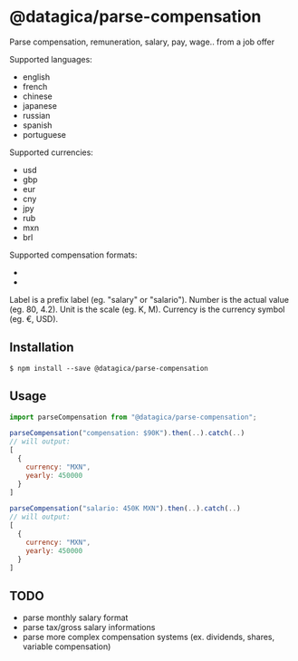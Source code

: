 # @datagica/parse-compensation

Parse compensation, remuneration, salary, pay, wage.. from a job offer

Supported languages:

* english
* french
* chinese
* japanese
* russian
* spanish
* portuguese

Supported currencies:

* usd
* gbp
* eur
* cny
* jpy
* rub
* mxn
* brl

Supported compensation formats:

* <label> <number> <unit> <currency>
* <label> <currency> <number> <unit>


Label is a prefix label (eg. "salary" or "salario").
Number is the actual value (eg. 80, 4.2). Unit is the scale (eg. K, M).
Currency is the currency symbol (eg. €, USD).

## Installation

    $ npm install --save @datagica/parse-compensation

## Usage

```javascript
import parseCompensation from "@datagica/parse-compensation";

parseCompensation("compensation: $90K").then(..).catch(..)
// will output:
[
  {
    currency: "MXN",
    yearly: 450000
  }
]

parseCompensation("salario: 450K MXN").then(..).catch(..)
// will output:
[
  {
    currency: "MXN",
    yearly: 450000
  }
]
```

## TODO

- parse monthly salary format
- parse tax/gross salary informations
- parse more complex compensation systems (ex. dividends, shares, variable compensation)
